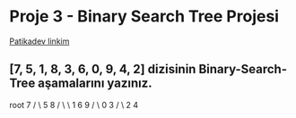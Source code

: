 # Proje 3 - Binary Search Tree Projesi
[Patikadev linkim](https://app.patika.dev/yildizlarabak)

## [7, 5, 1, 8, 3, 6, 0, 9, 4, 2] dizisinin Binary-Search-Tree aşamalarını yazınız.

<p>root                                    7 
                                         /   \
                                        5     8
                                      /  \     \
                                    1      6    9
                                   /  \
                                  0    3
                                      /  \
                                     2    4 
                                     </p>